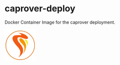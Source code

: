 # caprover-deploy

Docker Container Image for the caprover deployment.

<p align="left">
  <img src="https://raw.githubusercontent.com/pcantaluppi/caprover-deploy/master/img/captain.png" alt="Image" /></a>
</p>
